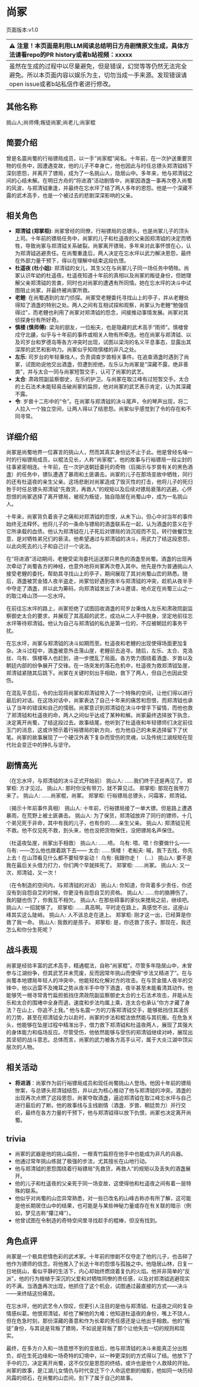 # 尚冢
页面版本:v1.0
 

| :warning: 注意！本页面是利用LLM阅读总结明日方舟剧情原文生成，具体方法请看repo的PR history或者b站视频：xxxxx           |
|:----------------------------|
| 虽然在生成的过程中以尽量避免，但是错误，幻觉等等仍然无法完全避免。所以本页面内容以娱乐为主，切勿当成一手来源。发现错误请open issue或者b站私信作者进行修改。|



## 其他名称
挑山人;尚师傅;叛徒尚冢;尚老儿;尚家棍
## 简要介绍
曾是名震尚蜀的行裕镖局成员，以一手“尚家棍”闻名。十年前，在一次护送重要货物的任务中，因遭遇变故，他的儿子不幸身亡，他也因此与时任总镖头郑清钺结下深刻恩怨，并离开了镖局，成为了一名挑山人，隐居山中。多年来，他与郑清钺之间的心结未解。在明日方舟的“将进酒”活动剧情中，尚冢因酒盏一事再次卷入尚蜀的风波，与郑清钺重逢，并最终在忘水坪了结了两人多年的恩怨。他是一个深藏不露的武术高手，也是一个被过去的悲剧深深影响的父亲。
## 相关角色
-   **郑清钺 (郑掌柜)**: 尚冢曾经的同僚，行裕镖局的总镖头，也是尚冢儿子的顶头上司。十年前的镖局任务中，尚冢的儿子和杜遥夜的父亲因郑清钺的决定而牺牲，导致尚冢与郑清钺关系破裂。尚冢离开镖局，多年来对此事怀恨在心，认为郑清钺逃避责任。在尚蜀重逢后，两人决定在忘水坪以武力解决恩怨，最终在外部力量干预下，得以在理解中结束这段仇恨。
-   **杜遥夜 (杜小姐)**: 郑清钺的女儿，其生父在与尚冢儿子同一场任务中牺牲。尚冢认识年幼的杜遥夜。杜遥夜知道十年前的真相以及尚冢的叛徒身份，但她理解父亲郑清钺的苦衷，同时也对尚冢的遭遇有所同情。她在忘水坪的决斗中试图阻止尚冢，并最终被尚冢所救。
-   **老鲤**: 在尚蜀遇到的龙门侦探。尚冢受老鲤委托寻找山上的亭子，并从老鲤处得知了酒盏的特别之处。两人之间有互相试探和观察，尚冢认为老鲤“勉强信得过”，而老鲤也利用了尚冢对郑清钺的怨念，间接推动事情发展。尚冢对其侦探身份有所好奇。
-   **慎楼 (慎师傅)**: 梁洵的朋友，一位船夫，也是隐藏的武术高手“雨师”。慎楼曾戍守北疆，似乎与十年前的事件或相关人物有所牵连。他在尚冢与郑清钺、以及司岁台和罗德岛等各方冲突时出现，试图以梁洵的名义平息事态，显露出其深厚的武艺和影响力。尚冢似乎知晓慎楼的非凡之处。
-   **左乐**: 司岁台的年轻秉烛人，负责调查岁兽相关事件。在追查酒盏时遇到了尚冢，试图劝说他交出酒盏，但遭到拒绝。左乐认为尚冢是“深藏不露，绝非善类”，并与太合一同与尚冢短暂交手，认可了尚冢的武艺。
-   **太合**: 肃政院副监察御史，左乐的护卫。与尚冢在取江峰有过短暂交手。太合的土石法术未能轻易击破尚冢的扁担，他对尚冢的武艺表示肯定，认为其深藏不露。
-   **令**: 岁兽十二形中的“令”。在尚冢与郑清钺的决斗尾声，令的琴声出现，将二人拉入一个独立空间，让两人得以了结恩怨。尚冢似乎感觉到了令的存在和不同寻常。
## 详细介绍
尚冢是尚蜀地界一位寡言的挑山人，然而其真实身份远不止于此。他是曾经名噪一时的行裕镖局成员，以棍法见长，人称“尚家棍”。他的故事与行裕镖局一段尘封的往事紧密相连。十年前，在一次护送朝廷委托的奇物（后揭示与岁兽有关的黑色酒盏）的任务中，镖队遭遇了暴雨和土匪袭击。尚冢的儿子在那场变故中牺牲，同行的还有杜遥夜的亲生父亲。这场悲剧对尚冢造成了毁灭性的打击，他将儿子的死归咎于时任总镖头郑清钺“先救货，再救人”的规矩以及后续对镖局衰落的逃避。心怀怨恨的尚冢选择了离开镖局，被视为叛徒，独自隐居在尚蜀山中，成为一名挑山人。

十年来，尚冢背负着丧子之痛和对郑清钺的怨恨，从未下山，但心中对当年的事件始终无法释怀。他将儿子的一条命与镖局的酒盏联系在一起，认为酒盏的意义在于它所承载的血债。他认为郑清钺在儿子死后对镖局的消沉视而不见，转行做餐饮生意，是对牺牲弟兄们的亵渎。他希望通过与郑清钺的决斗，用武力了结这段恩怨，以此向死去的儿子和自己讨一个说法。

在“将进酒”活动期间，老鲤受梁洵委托运送那只黑色的酒盏至尚蜀。酒盏的出现再次牵动了尚蜀各方的神经，也意外地将尚冢再次卷入其中。他先是作为普通挑山人接受老鲤的委托，帮助其寻找山上的亭子，期间展现了其对尚蜀山峦的熟悉。随后，酒盏被赏金猎人夜半盗走，尚冢恰好遇到夜半与郑清钺的冲突，趁机从夜半手中夺走了酒盏，并以此为筹码，向郑清钺发出了决斗邀请，地点定在尚蜀三山之一的取江峰山顶——忘水坪。

在前往忘水坪的路上，尚冢拒绝了试图回收酒盏的司岁台秉烛人左乐和肃政院副监察御史太合的要求，并展现了其高超的武艺，成功从二人手中脱身，坚定地前往忘水坪等待郑清钺。他认为自己与郑清钺的私仇是第一位的，不应被朝廷的事务干扰。

在忘水坪，尚冢与郑清钺的决斗如期而至。杜遥夜和老鲤的出现使得场面更加复杂。决斗过程中，酒盏被意外击落山崖，老鲤前去追寻。随后，左乐、太合、克洛丝、乌有、慎楼等人也赶到，进一步搅乱了局面。各方势力围绕着酒盏、岁兽以及朝廷内部的纷争展开了交锋。在一场突发的落石危机中，杜遥夜为救郑清钺坠崖，郑清钺紧随其后跳下。尚冢在关键时刻出手相助，救下了两人，但自己也因此受伤。

在混乱平息后，令的出现将尚冢和郑清钺带入了一个特殊的空间，让他们得以进行最后的对话。在这场对话中，尚冢表达了自己十年来的痛苦和怨恨，而郑清钺也承认了当年的错误和自己的懦弱。尚冢意识到郑清钺在决斗中曾手下留情，而他也救了郑清钺和杜遥夜的命，两人之间似乎达成了某种和解。尚冢最终选择放下执念，决定离开尚蜀，了结这段过去。故事结尾，他听到了杜遥夜和年轻镖师们决定前往玉门的消息，这或许预示着行裕镖局的新方向，也为他自己的未来选择留下了伏笔。尚冢的故事展现了一个硬汉外表下复杂而受伤的灵魂，以及传统江湖规矩在现代社会变迁中的挣扎与坚守。
## 剧情高光
（在忘水坪，与郑清钺的决斗正式开始前）
挑山人: ......我们终于还是再见了。
郑掌柜: 方才见过。
挑山人: 那时你没有带刀，就不算见过。
郑掌柜: 那现在我带刀来了。
挑山人: ......尚家棍，尚冢。
郑掌柜: 行裕镖局总镖头，问霜客，郑清钺。

（揭示十年前事件真相）
挑山人: 十年前，行裕镖局接了一单大镖。但是路上遭遇暴雨，在荒野上被土匪袭击。
挑山人: 为了保货，郑清钺放弃了同行的镖师，十几个弟兄死于非命，其中有我的儿子，也有你的......亲生父亲。
挑山人: 郑清钺见死不救。他不仅见死不救，到头来，他也没把货物保住，没把镖局名声保住。

（杜遥夜坠崖，尚冢出手相救）
挑山人: ......啧。
乌有: 喂、喂！你要做什么——
乌有: ——怎么他也跟着跳下去——
太合: ......慎楼！
老船夫: 嘁，我下去找，你先上去！在山顶看见什么都不要轻举妄动！
乌有: 我跟你走！
（...）
挑山人: 要不是我在最后关头借力打力，你们两个早就摔死了。
郑掌柜: ......尚冢。
挑山人: 又一次，郑清钺，又一次！

（在令制造的空间内，与郑清钺的对话）
挑山人: 你知道，你背着多少责任，你还没有到自怨自艾的时候，你更没有自怨自艾的资格。
挑山人: ......你的胳膊伤了，我的腿也伤了，你我互不相欠。
挑山人: 在那些碍事的家伙来搅局之前，继续吧。
挑山人: 一招就够了。
郑掌柜: ......真高啊。平时走在路上，真感觉不出，这座山峰其实这么陡峭。
挑山人: 人不该总走在道上。
郑掌柜: 刚才这一出，已经算是你救了我一命。
挑山人: 我救的是孩子。
郑掌柜: 是，你还救了孩子。那现在，我还怎么和你分生死呢？
## 战斗表现
尚冢是经验丰富的武术高手，精通棍法，自称“尚家棍”。尽管多年隐居山中，未曾参与江湖纷争，但其武艺并未荒废，反而因常年挑山而使得“步法又精进了”。在与尚蜀本地镖局年轻人的冲突中，他能轻松化解对方的攻击。在与赏金猎人夜半的交锋中，他以迅雷不及掩耳之势从夜半手中夺下酒盏，夜半甚至未能看清其动作。他能够凭一根寻常青竹扁担抵挡住肃政院副监察御史太合的土石法术攻击，并能从左乐和太合的围堵中全身而退，速度和步法均属上乘，连太合也承认“你方才藏了身法？在山上，你追不上我。” 他与名震一方的刀客郑清钺交手，能够抵挡住其凌厉的刀势，甚至在郑清钺全力以赴时，尚冢的步法和棍法依然能与其抗衡。在危急关头，他能够在坠崖过程中精准出手，借力救下郑清钺和杜遥夜两人，展现了其强大的身体能力和临场反应。尽管受伤，他依然能够与受伤的郑清钺继续对峙，展现出其坚韧的战斗意志。总体而言，尚冢的武力被各方高手认可，属于大炎江湖中顶尖层次的人物。
## 相关活动
-   **将进酒**：尚冢作为前行裕镖局成员和现任尚蜀挑山人登场。他因十年前的镖局惨案，与总镖头郑清钺结怨，并以此为核心推动了他与郑清钺的冲突。酒盏的出现再次点燃了这段恩怨，尚冢夺取酒盏，逼迫郑清钺在取江峰忘水坪与自己进行最后的了断。他的故事线与主线剧情（酒盏、岁兽、朝廷势力）并行交织，最终在各方力量的干预下，他与郑清钺得以放下仇恨，尚冢也决定离开尚蜀。
## trivia
-   尚冢的武器是他的挑山扁担，一根青竹扁担在他手中也能成为非凡的兵器。
-   他通过常年挑山练就了极强的步法，尤其擅长在山地行动。
-   他与郑清钺的恩怨围绕着行裕镖局“先救货，再救人”的规矩以及丢失的酒盏展开。
-   他的儿子和杜遥夜的父亲死于同一场变故，这使得他和杜遥夜之间有着一层特殊的联系。
-   他似乎对尚蜀的山峦异常熟悉，对一些已改名的山峰古称亦有所了解，这可能是他长期居住山中的结果，也可能是与某些神秘力量或存在有关联的暗示（例如，梦见古称“攥江峰”）。
-   他曾试图在令制造的奇特空间里寻找趁手的棍棒，但没有找到。
## 角色点评
尚冢是一个极具悲情色彩的武术家。十年前的惨剧不仅夺走了他的儿子，也击碎了他作为镖师的信念，将他推入了长达十年的怨恨与孤独之中。他隐居山林，日复一日地挑山，看似平静的生活下，内心却始终燃烧着复仇的火焰。他并非简单的“反派”，他的行为根植于深沉的父爱和对牺牲同僚的责任感，以及对郑清钺逃避现实的不满。当酒盏再次出现，他抓住了这个机会，试图通过最直接的方式——决斗——来终结这份痛苦。

在忘水坪，他的武艺令人惊叹，但更引人注目的是他与郑清钺、杜遥夜之间的复杂情感纠葛。他恨郑清钺，却也了解他的为难；他知道杜遥夜的身份，嘴上不饶人，但在危急时刻，那份深藏的善意和作为长辈的责任感还是让他出手相救。他的“叛徒”身份，与其说是背叛了镖局，不如说是背叛了那个让他失去一切的规则和现实。

最终，在多方介入和一场意想不到的变故后，他与郑清钺的决斗未能真正分出胜负，却在生死边缘和一场奇特的幻境中，以一种更深刻的方式得以了结。他放下了手中的刀，决定离开尚蜀，这不仅仅是恩怨的终结，或许也是他个人救赎的开始。尚冢的故事，是江湖儿女情仇与时代变迁下个人命运悲剧的缩影，他如同一块历经风霜的顽石，在尚蜀的山峦间，刻下了属于自己的故事。